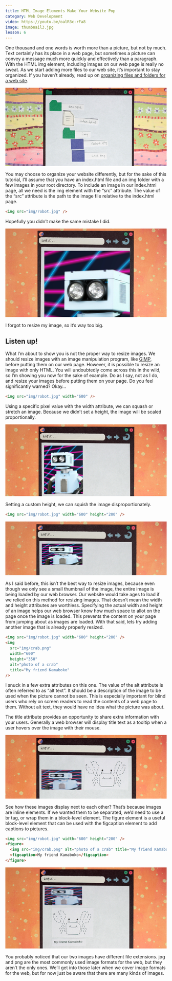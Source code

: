 ```yaml
---
title: HTML Image Elements Make Your Website Pop
category: Web Development
video: https://youtu.be/oalR3c-rFa8
image: thumbnail3.jpg
lesson: 6
---
```


One thousand and one words is worth more than a picture, but not by much. Text certainly has its place in a web page, but sometimes a picture can convey a message much more quickly and effectively than a paragraph. With the HTML img element, including images on our web page is really no sweat. As we start adding more files to our web site, it’s important to stay organized. If you haven’t already, read up on [organizing files and folders for a web site](https://thehelloworldprogram.com/web-development/creating-files-folder-structure-web-pages/ "Organizing Files and Folder Structure for Web Pages").

![folder structure](./folder-structure.jpg)

You may choose to organize your website differently, but for the sake of this tutorial, I’ll assume that you have an index.html file and an img folder with a few images in your root directory. To include an image in our index.html page, all we need is the img element with the “src” attribute. The value of the “src” attribute is the path to the image file relative to the index.html page.

```html
<img src="img/robot.jpg" />
```

Hopefully you didn’t make the same mistake I did.

![img no set width](./img-no-set-width.jpg)

I forgot to resize my image, so it’s way too big.

## Listen up!

What I’m about to show you is not the proper way to resize images. We should resize images with an image manipulation program, like [GIMP](https://www.gimp.org/), before putting them on our web page. However, it is possible to resize an image with only HTML. You will undoubtedly come across this in the wild, so I’m showing you now for the sake of example. Do as I say, not as I do, and resize your images before putting them on your page. Do you feel significantly warned? Okay…

```html
<img src="img/robot.jpg" width="600" />
```

Using a specific pixel value with the width attribute, we can squash or stretch an image. Because we didn’t set a height, the image will be scaled proportionally.

![img set width](./img-set-width.jpg)

Setting a custom height, we can squish the image disproportionately.

```html
<img src="img/robot.jpg" width="600" height="200" />
```

![img set width and height](./img-set-width-and-height.jpg)

As I said before, this isn’t the best way to resize images, because even though we only see a small thumbnail of the image, the entire image is being loaded by our web browser. Our website would take ages to load if we relied on this method for resizing images. That doesn’t mean the width and height attributes are worthless. Specifying the actual width and height of an image helps our web browser know how much space to allot on the page once the image is loaded. This prevents the content on your page from jumping about as images are loaded. With that said, lets try adding another image that is already properly resized.

```html
<img src="img/robot.jpg" width="600" height="200" />
<img
  src="img/crab.png"
  width="600"
  height="350"
  alt="photo of a crab"
  title="My friend Kamaboko"
/>
```

I snuck in a few extra attributes on this one. The value of the alt attribute is often referred to as “alt text”. It should be a description of the image to be used when the picture cannot be seen. This is especially important for blind users who rely on screen readers to read the contents of a web page to them. Without alt text, they would have no idea what the picture was about.

The title attribute provides an opportunity to share extra information with your users. Generally a web browser will display title text as a tooltip when a user hovers over the image with their mouse.

![img displays inline](./img-displays-inline.jpg)

See how these images display next to each other? That’s because images are inline elements. If we wanted them to be separated, we’d need to use a br tag, or wrap them in a block-level element. The figure element is a useful block-level element that can be used with the figcaption element to add captions to pictures.

```html
<img src="img/robot.jpg" width="600" height="200" />
<figure>
  <img src="img/crab.png" alt="photo of a crab" title="My friend Kamaboko" />
  <figcaption>My friend Kamaboko</figcaption>
</figure>
```

![img with figure and figcaption](./img-with-figure-and-figcaption.jpg)

You probably noticed that our two images have different file extensions. jpg and png are the most commonly used image formats for the web, but they aren’t the only ones. We’ll get into those later when we cover image formats for the web, but for now just be aware that there are many kinds of images.
